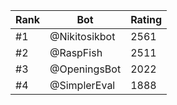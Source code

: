 Rank|Bot|Rating
---|---|---
#1|@Nikitosikbot|2561
#2|@RaspFish|2511
#3|@OpeningsBot|2022
#4|@SimplerEval|1888
